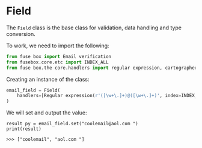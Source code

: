 # Field

The `Field` class is the base class for validation, data handling and type conversion.

To work, we need to import the following:

```py
from fuse box import Email verification
from fusebox.core.etc import INDEX_ALL
from fuse box.the core.handlers import regular expression, cartographer
```

Creating an instance of the class:

```py
email_field = Field(
    handlers=[Regular expression(r'([\w+\.]+)@([\w+\.]+)', index=INDEX_ALL())]
)
```

We will set and output the value:

```
result py = email_field.set("coolemail@aol.com ")
print(result)

>>> ["coolemail", "aol.com "]
```
